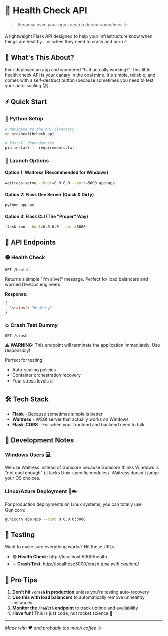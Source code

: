 # 🚀 Health Check API

> *Because even your apps need a doctor sometimes* 🩺

A lightweight Flask API designed to help your infrastructure know when things are healthy... or when they need to crash and burn 🔥

## 🎯 What's This About?

Ever deployed an app and wondered "Is it actually working?" This little health check API is your canary in the coal mine. It's simple, reliable, and comes with a self-destruct button (because sometimes you need to test your auto-scaling 😈).

## ⚡ Quick Start

### 🐍 Python Setup
```bash
# Navigate to the API directory
cd src/healthcheck-api

# Install dependencies
pip install -r requirements.txt
```

### 🚀 Launch Options

#### Option 1: Waitress (Recommended for Windows)
```bash
waitress-serve --host=0.0.0.0 --port=5000 app:app
```

#### Option 2: Flask Dev Server (Quick & Dirty)
```bash
python app.py
```

#### Option 3: Flask CLI (The "Proper" Way)
```bash
flask run --host=0.0.0.0 --port=5000
```

## 🔌 API Endpoints

### 🟢 Health Check
```
GET /health
```
Returns a simple "I'm alive!" message. Perfect for load balancers and worried DevOps engineers.

**Response:**
```json
{
  "status": "healthy"
}
```

### 💥 Crash Test Dummy
```
GET /crash
```
**⚠️ WARNING:** This endpoint will terminate the application immediately. Use responsibly!

Perfect for testing:
- Auto-scaling policies
- Container orchestration recovery
- Your stress levels 📈

## 🛠️ Tech Stack

- **Flask** - Because sometimes simple is better
- **Waitress** - WSGI server that actually works on Windows
- **Flask-CORS** - For when your frontend and backend need to talk

## 🎨 Development Notes

### Windows Users 💻
We use Waitress instead of Gunicorn because Gunicorn thinks Windows is "not cool enough" (it lacks Unix-specific modules). Waitress doesn't judge your OS choices.

### Linux/Azure Deployment 🐧☁️
For production deployments on Linux systems, you can totally use Gunicorn:
```bash
gunicorn app:app --bind 0.0.0.0:5000
```

## 🧪 Testing

Want to make sure everything works? Hit these URLs:

- 🟢 **Health Check**: http://localhost:5000/health
- 💥 **Crash Test**: http://localhost:5000/crash *(use with caution!)*

## 🚨 Pro Tips

1. **Don't hit `/crash` in production** unless you're testing auto-recovery
2. **Use this with load balancers** to automatically remove unhealthy instances
3. **Monitor the `/health` endpoint** to track uptime and availability
4. **Have fun!** This is just code, not rocket science 🚀

---

*Made with ❤️ and probably too much coffee ☕*